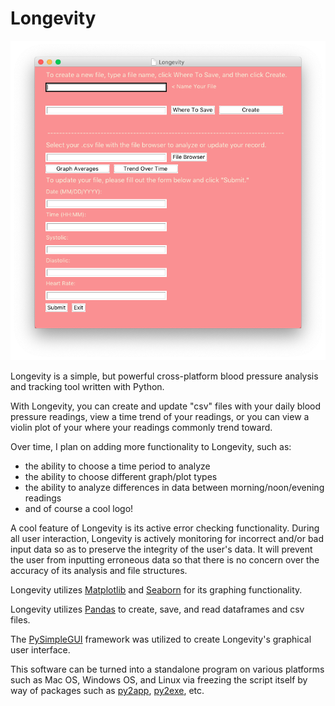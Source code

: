 # Longevity

![](https://raw.githubusercontent.com/TechProofreader/Longevity/master/LongevityPic.png)

Longevity is a simple, but powerful cross-platform blood pressure analysis and tracking tool written with Python.

With Longevity, you can create and update "csv" files with your daily blood pressure readings, view a time trend of your readings, or you can view a violin plot of your where your readings commonly trend toward.

Over time, I plan on adding more functionality to Longevity, such as:

* the ability to choose a time period to analyze
* the ability to choose different graph/plot types
* the ability to analyze differences in data between morning/noon/evening readings
* and of course a cool logo!

A cool feature of Longevity is its active error checking functionality. During all user interaction, Longevity is actively monitoring for incorrect and/or bad input data so as to preserve the integrity of the user's data. It will prevent the user from inputting erroneous data so that there is no concern over the accuracy of its analysis and file structures.

Longevity utilizes [Matplotlib](https://matplotlib.org/) and [Seaborn](http://seaborn.pydata.org/) for its graphing functionality.

Longevity utilizes [Pandas](https://github.com/pandas-dev/pandas) to create, save, and read dataframes and csv files.

The [PySimpleGUI](https://github.com/PySimpleGUI/PySimpleGUI) framework was utilized to create Longevity's graphical user interface.

This software can be turned into a standalone program on various platforms such as Mac OS, Windows OS, and Linux via freezing the script itself by way of packages such as [py2app](https://pypi.org/project/py2app/), [py2exe](http://www.py2exe.org/), etc.

